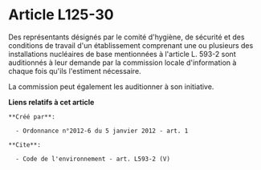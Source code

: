 # Article L125-30

Des représentants désignés par le comité d'hygiène, de sécurité et des conditions de travail d'un établissement comprenant
une ou plusieurs des installations nucléaires de base mentionnées à l'article L. 593-2 sont auditionnés à leur demande par la
commission locale d'information à chaque fois qu'ils l'estiment nécessaire. 

La commission peut également les auditionner à son initiative.

**Liens relatifs à cet article**

	**Créé par**:

	  - Ordonnance n°2012-6 du 5 janvier 2012 - art. 1

	**Cite**:

	  - Code de l'environnement - art. L593-2 (V)
